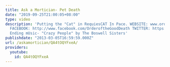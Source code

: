 ```yaml
---
title: Ask a Mortician- Pet Death
date: "2019-09-25T21:00:05+08:00"
type: video
description: 'Putting the "Cat" in RequiesCAT In Pace. WEBSITE: www.orderofthegooddeath.com
  FACEBOOK: http://www.facebook.com/OrderoftheGoodDeath TWITTER: https://twitter.com/TheGoodDeath
  Ending mUsic- "Crazy People" by The Boswell Sisters'
publishdate: "2013-03-05T16:59:59.000Z"
url: /askamortician/QA4tOQYFxeA/
providers:
  youtube:
    id: QA4tOQYFxeA
---
```

